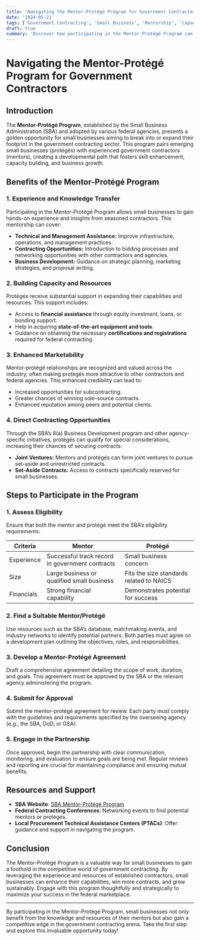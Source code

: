 ```yaml
---
title: 'Navigating the Mentor-Protégé Program for Government Contractors'
date: '2024-05-21'
tags: ['Government Contracting', 'Small Business', 'Mentorship', 'Capacity Building', 'Federal Contracts', 'Opportunities', 'Program', 'Experience']
draft: true
summary: 'Discover how participating in the Mentor-Protégé Program can provide new opportunities for small businesses to gain experience, build capacity, and expand their presence in the government contracting space.'
---
```


# Navigating the Mentor-Protégé Program for Government Contractors

## Introduction
The **Mentor-Protégé Program**, established by the Small Business Administration (SBA) and adopted by various federal agencies, presents a golden opportunity for small businesses aiming to break into or expand their footprint in the government contracting sector. This program pairs emerging small businesses (protégés) with experienced government contractors (mentors), creating a developmental path that fosters skill enhancement, capacity building, and business growth.

## Benefits of the Mentor-Protégé Program

### 1. **Experience and Knowledge Transfer**
Participating in the Mentor-Protégé Program allows small businesses to gain hands-on experience and insights from seasoned contractors. This mentorship can cover:

- **Technical and Management Assistance:** Improve infrastructure, operations, and management practices.
- **Contracting Opportunities:** Introduction to bidding processes and networking opportunities with other contractors and agencies.
- **Business Development:** Guidance on strategic planning, marketing strategies, and proposal writing.

### 2. **Building Capacity and Resources**
Protégés receive substantial support in expanding their capabilities and resources. This support includes:

- Access to **financial assistance** through equity investment, loans, or bonding support.
- Help in acquiring **state-of-the-art equipment and tools**.
- Guidance on obtaining the necessary **certifications and registrations** required for federal contracting.

### 3. **Enhanced Marketability**
Mentor-protégé relationships are recognized and valued across the industry, often making protégés more attractive to other contractors and federal agencies. This enhanced credibility can lead to:

- Increased opportunities for subcontracting.
- Greater chances of winning sole-source contracts.
- Enhanced reputation among peers and potential clients.

### 4. **Direct Contracting Opportunities**
Through the SBA’s 8(a) Business Development program and other agency-specific initiatives, protégés can qualify for special considerations, increasing their chances of securing contracts:

- **Joint Ventures:** Mentors and protégés can form joint ventures to pursue set-aside and unrestricted contracts.
- **Set-Aside Contracts:** Access to contracts specifically reserved for small businesses.

## Steps to Participate in the Program

### 1. **Assess Eligibility**
Ensure that both the mentor and protégé meet the SBA’s eligibility requirements:

| Criteria     | Mentor                                         | Protégé                                  |
|--------------|------------------------------------------------|------------------------------------------|
| Experience   | Successful track record in government contracts| Small business concern                   |
| Size         | Large business or qualified small business | Fits the size standards related to NAICS |
| Financials   | Strong financial capability                   | Demonstrates potential for success       |

### 2. **Find a Suitable Mentor/Protégé**
Use resources such as the SBA’s database, matchmaking events, and industry networks to identify potential partners. Both parties must agree on a development plan outlining the objectives, roles, and responsibilities.

### 3. **Develop a Mentor-Protégé Agreement**
Draft a comprehensive agreement detailing the scope of work, duration, and goals. This agreement must be approved by the SBA or the relevant agency administering the program.

### 4. **Submit for Approval**
Submit the mentor-protégé agreement for review. Each party must comply with the guidelines and requirements specified by the overseeing agency (e.g., the SBA, DoD, or GSA).

### 5. **Engage in the Partnership**
Once approved, begin the partnership with clear communication, monitoring, and evaluation to ensure goals are being met. Regular reviews and reporting are crucial for maintaining compliance and ensuring mutual benefits.

## Resources and Support

- **SBA Website**: [SBA Mentor-Protégé Program](https://www.sba.gov/partners/contracting-officials/mentor-protege)
- **Federal Contracting Conferences**: Networking events to find potential mentors or protégés.
- **Local Procurement Technical Assistance Centers (PTACs)**: Offer guidance and support in navigating the program.

## Conclusion
The Mentor-Protégé Program is a valuable way for small businesses to gain a foothold in the competitive world of government contracting. By leveraging the experience and resources of established contractors, small businesses can enhance their capabilities, win more contracts, and grow sustainably. Engage with this program thoughtfully and strategically to maximize your success in the federal marketplace.

---

By participating in the Mentor-Protégé Program, small businesses not only benefit from the knowledge and resources of their mentors but also gain a competitive edge in the government contracting arena. Take the first step and explore this invaluable opportunity today!
